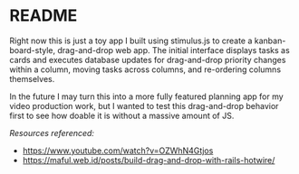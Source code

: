 # README

Right now this is just a toy app I built using stimulus.js to create a kanban-board-style, drag-and-drop web app. The initial interface displays tasks as cards and executes database updates for drag-and-drop priority changes within a column, moving tasks across columns, and re-ordering columns themselves.

In the future I may turn this into a more fully featured planning app for my video production work, but I wanted to test this drag-and-drop behavior first to see how doable it is without a massive amount of JS.


_Resources referenced:_
* https://www.youtube.com/watch?v=OZWhN4Gtjos
* https://maful.web.id/posts/build-drag-and-drop-with-rails-hotwire/
